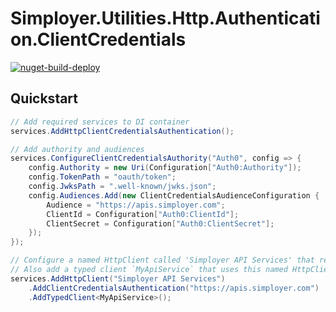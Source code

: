 Simployer.Utilities.Http.Authentication.ClientCredentials
==============================================================

[![nuget-build-deploy](https://github.com/simployer/Simployer.Utilities.Http.Authentication.ClientCredentials/actions/workflows/build-deploy.yaml/badge.svg)](https://github.com/simployer/Simployer.Utilities.Http.Authentication.ClientCredentials/actions/workflows/build-deploy.yaml)



Quickstart
---------------------
```csharp
// Add required services to DI container
services.AddHttpClientCredentialsAuthentication();

// Add authority and audiences
services.ConfigureClientCredentialsAuthority("Auth0", config => {
    config.Authority = new Uri(Configuration["Auth0:Authority"]);
    config.TokenPath = "oauth/token";
    config.JwksPath = ".well-known/jwks.json";
    config.Audiences.Add(new ClientCredentialsAudienceConfiguration {
        Audience = "https://apis.simployer.com";
        ClientId = Configuration["Auth0:ClientId"];
        ClientSecret = Configuration["Auth0:ClientSecret"];
    });
});

// Configure a named HttpClient called 'Simployer API Services' that require client credentials authentication against the `https://apis.simployer.com` audience.
// Also add a typed client `MyApiService` that uses this named HttpClient
services.AddHttpClient("Simployer API Services")
    .AddClientCredentialsAuthentication("https://apis.simployer.com")
    .AddTypedClient<MyApiService>();
```
